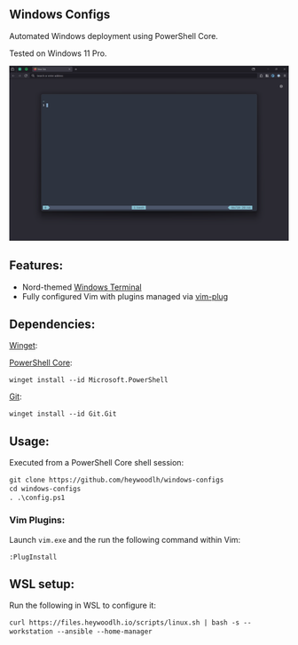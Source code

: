 ## Windows Configs

Automated Windows deployment using PowerShell Core.

Tested on Windows 11 Pro.

![screenshot](./screenshot.png)

## Features:

- Nord-themed [Windows Terminal](https://github.com/microsoft/terminal)
- Fully configured Vim with plugins managed via [vim-plug](https://github.com/junegunn/vim-plug)

## Dependencies:

[Winget](https://github.com/microsoft/winget-cli):

[PowerShell Core](https://github.com/PowerShell/PowerShell):

```
winget install --id Microsoft.PowerShell
```

[Git](https://git-scm.com/):

```
winget install --id Git.Git
```

## Usage:

Executed from a PowerShell Core shell session:

```
git clone https://github.com/heywoodlh/windows-configs
cd windows-configs
. .\config.ps1
```

### Vim Plugins:

Launch `vim.exe` and the run the following command within Vim:

```
:PlugInstall
```

## WSL setup:

Run the following in WSL to configure it:

```
curl https://files.heywoodlh.io/scripts/linux.sh | bash -s -- workstation --ansible --home-manager
```
